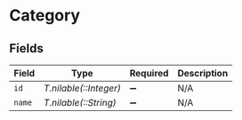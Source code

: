 # Category


## Fields

| Field                  | Type                   | Required               | Description            |
| ---------------------- | ---------------------- | ---------------------- | ---------------------- |
| `id`                   | *T.nilable(::Integer)* | :heavy_minus_sign:     | N/A                    |
| `name`                 | *T.nilable(::String)*  | :heavy_minus_sign:     | N/A                    |